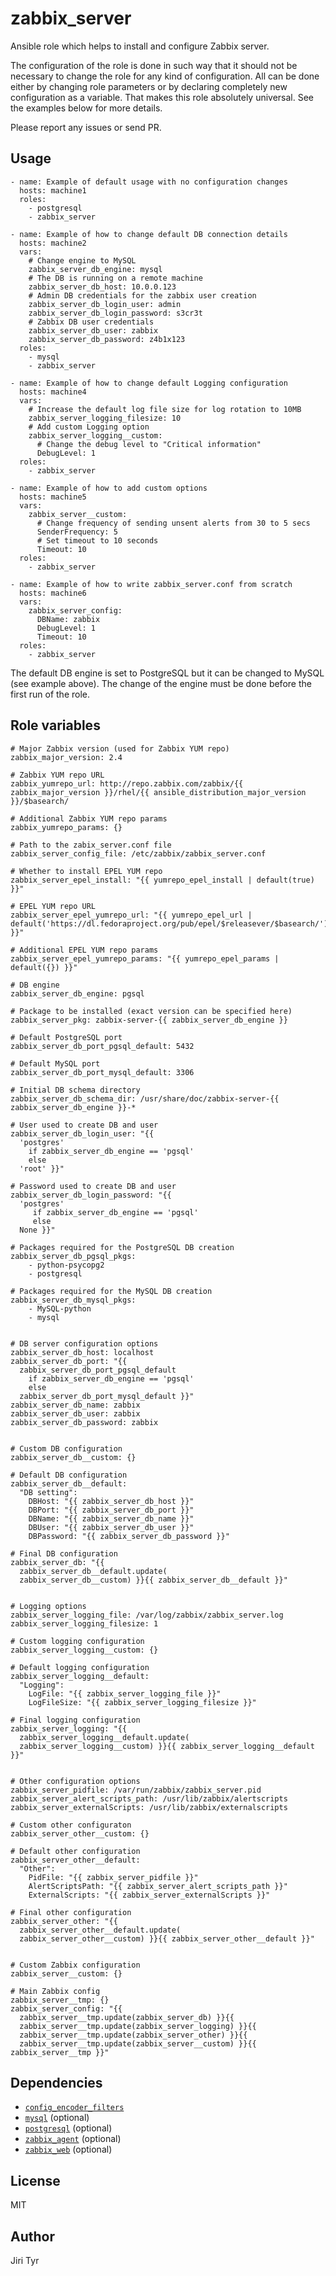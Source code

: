 zabbix_server
=============

Ansible role which helps to install and configure Zabbix server.

The configuration of the role is done in such way that it should not be
necessary to change the role for any kind of configuration. All can be
done either by changing role parameters or by declaring completely new
configuration as a variable. That makes this role absolutely
universal. See the examples below for more details.

Please report any issues or send PR.


Usage
-----

```
- name: Example of default usage with no configuration changes
  hosts: machine1
  roles:
    - postgresql
    - zabbix_server

- name: Example of how to change default DB connection details
  hosts: machine2
  vars:
    # Change engine to MySQL
    zabbix_server_db_engine: mysql
    # The DB is running on a remote machine
    zabbix_server_db_host: 10.0.0.123
    # Admin DB credentials for the zabbix user creation
    zabbix_server_db_login_user: admin
    zabbix_server_db_login_password: s3cr3t
    # Zabbix DB user credentials
    zabbix_server_db_user: zabbix
    zabbix_server_db_password: z4b1x123
  roles:
    - mysql
    - zabbix_server

- name: Example of how to change default Logging configuration
  hosts: machine4
  vars:
    # Increase the default log file size for log rotation to 10MB
    zabbix_server_logging_filesize: 10
    # Add custom Logging option
    zabbix_server_logging__custom:
      # Change the debug level to "Critical information"
      DebugLevel: 1
  roles:
    - zabbix_server

- name: Example of how to add custom options
  hosts: machine5
  vars:
    zabbix_server__custom:
      # Change frequency of sending unsent alerts from 30 to 5 secs
      SenderFrequency: 5
      # Set timeout to 10 seconds
      Timeout: 10
  roles:
    - zabbix_server

- name: Example of how to write zabbix_server.conf from scratch
  hosts: machine6
  vars:
    zabbix_server_config:
      DBName: zabbix
      DebugLevel: 1
      Timeout: 10
  roles:
    - zabbix_server
```

The default DB engine is set to PostgreSQL but it can be changed to MySQL
(see example above). The change of the engine must be done
before the first run of the role.


Role variables
--------------

```
# Major Zabbix version (used for Zabbix YUM repo)
zabbix_major_version: 2.4

# Zabbix YUM repo URL
zabbix_yumrepo_url: http://repo.zabbix.com/zabbix/{{ zabbix_major_version }}/rhel/{{ ansible_distribution_major_version }}/$basearch/

# Additional Zabbix YUM repo params
zabbix_yumrepo_params: {}

# Path to the zabix_server.conf file
zabbix_server_config_file: /etc/zabbix/zabbix_server.conf

# Whether to install EPEL YUM repo
zabbix_server_epel_install: "{{ yumrepo_epel_install | default(true) }}"

# EPEL YUM repo URL
zabbix_server_epel_yumrepo_url: "{{ yumrepo_epel_url | default('https://dl.fedoraproject.org/pub/epel/$releasever/$basearch/') }}"

# Additional EPEL YUM repo params
zabbix_server_epel_yumrepo_params: "{{ yumrepo_epel_params | default({}) }}"

# DB engine
zabbix_server_db_engine: pgsql

# Package to be installed (exact version can be specified here)
zabbix_server_pkg: zabbix-server-{{ zabbix_server_db_engine }}

# Default PostgreSQL port
zabbix_server_db_port_pgsql_default: 5432

# Default MySQL port
zabbix_server_db_port_mysql_default: 3306

# Initial DB schema directory
zabbix_server_db_schema_dir: /usr/share/doc/zabbix-server-{{ zabbix_server_db_engine }}-*

# User used to create DB and user
zabbix_server_db_login_user: "{{
  'postgres'
    if zabbix_server_db_engine == 'pgsql'
    else
  'root' }}"

# Password used to create DB and user
zabbix_server_db_login_password: "{{
  'postgres'
     if zabbix_server_db_engine == 'pgsql'
     else
  None }}"

# Packages required for the PostgreSQL DB creation
zabbix_server_db_pgsql_pkgs:
    - python-psycopg2
    - postgresql

# Packages required for the MySQL DB creation
zabbix_server_db_mysql_pkgs:
    - MySQL-python
    - mysql


# DB server configuration options
zabbix_server_db_host: localhost
zabbix_server_db_port: "{{
  zabbix_server_db_port_pgsql_default
    if zabbix_server_db_engine == 'pgsql'
    else
  zabbix_server_db_port_mysql_default }}"
zabbix_server_db_name: zabbix
zabbix_server_db_user: zabbix
zabbix_server_db_password: zabbix


# Custom DB configuration
zabbix_server_db__custom: {}

# Default DB configuration
zabbix_server_db__default:
  "DB setting":
    DBHost: "{{ zabbix_server_db_host }}"
    DBPort: "{{ zabbix_server_db_port }}"
    DBName: "{{ zabbix_server_db_name }}"
    DBUser: "{{ zabbix_server_db_user }}"
    DBPassword: "{{ zabbix_server_db_password }}"

# Final DB configuration
zabbix_server_db: "{{
  zabbix_server_db__default.update(
  zabbix_server_db__custom) }}{{ zabbix_server_db__default }}"


# Logging options
zabbix_server_logging_file: /var/log/zabbix/zabbix_server.log
zabbix_server_logging_filesize: 1

# Custom logging configuration
zabbix_server_logging__custom: {}

# Default logging configuration
zabbix_server_logging__default:
  "Logging":
    LogFile: "{{ zabbix_server_logging_file }}"
    LogFileSize: "{{ zabbix_server_logging_filesize }}"

# Final logging configuration
zabbix_server_logging: "{{
  zabbix_server_logging__default.update(
  zabbix_server_logging__custom) }}{{ zabbix_server_logging__default }}"


# Other configuration options
zabbix_server_pidfile: /var/run/zabbix/zabbix_server.pid
zabbix_server_alert_scripts_path: /usr/lib/zabbix/alertscripts
zabbix_server_externalScripts: /usr/lib/zabbix/externalscripts

# Custom other configuraton
zabbix_server_other__custom: {}

# Default other configuration
zabbix_server_other__default:
  "Other":
    PidFile: "{{ zabbix_server_pidfile }}"
    AlertScriptsPath: "{{ zabbix_server_alert_scripts_path }}"
    ExternalScripts: "{{ zabbix_server_externalScripts }}"

# Final other configuration
zabbix_server_other: "{{
  zabbix_server_other__default.update(
  zabbix_server_other__custom) }}{{ zabbix_server_other__default }}"


# Custom Zabbix configuration
zabbix_server__custom: {}

# Main Zabbix config
zabbix_server__tmp: {}
zabbix_server_config: "{{
  zabbix_server__tmp.update(zabbix_server_db) }}{{
  zabbix_server__tmp.update(zabbix_server_logging) }}{{
  zabbix_server__tmp.update(zabbix_server_other) }}{{
  zabbix_server__tmp.update(zabbix_server__custom) }}{{ zabbix_server__tmp }}"
```


Dependencies
------------

- [`config_encoder_filters`](https://github.com/jtyr/ansible-config_encoder_filters)
- [`mysql`](http://github.com/jtyr/ansible-mysql) (optional)
- [`postgresql`](http://github.com/jtyr/ansible-postgresql) (optional)
- [`zabbix_agent`](https://github.com/jtyr/ansible-zabbix_agent) (optional)
- [`zabbix_web`](https://github.com/jtyr/ansible-zabbix_web) (optional)


License
-------

MIT


Author
------

Jiri Tyr
